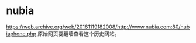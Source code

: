 # nubia
https://web.archive.org/web/20161119182008/http://www.nubia.com:80/nubiaphone.php
原始网页要翻墙查看这个历史网站。
